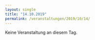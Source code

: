 ```yaml
---
layout: single
title: "14.10.2019"
permalink: /veranstaltungen/2019/10/14/
---
```


Keine Veranstaltung an diesem Tag.
